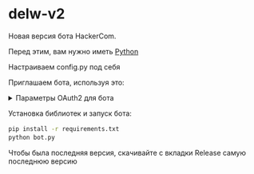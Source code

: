 # delw-v2
Новая версия бота HackerCom.


Перед этим, вам нужно иметь [Python](https://www.python.org/downloads/)

Настраиваем config.py под себя

Приглашаем бота, используя это:

<details>
  <summary>Параметры OAuth2 для бота</summary>
  <img alt="Параметры" src="images/oauth2.png"/>
</details>


Установка библиотек и запуск бота:
  ```cmd
  pip install -r requirements.txt
  python bot.py
  ```

Чтобы была последняя версия, скачивайте с вкладки Release самую последнюю версию
